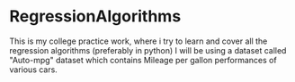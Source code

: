 # RegressionAlgorithms
This is my college practice work, where i try to learn and cover all the regression algorithms (preferably in python)
I will be using a dataset called "Auto-mpg" dataset which contains Mileage per gallon performances of various cars.

